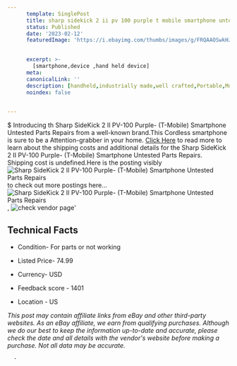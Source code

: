```yaml
---
      template: SinglePost
      title: sharp sidekick 2 ii pv 100 purple t mobile smartphone untested parts repairs
      status: Published
      date: '2023-02-12'
      featuredImage: 'https://i.ebayimg.com/thumbs/images/g/FRQAAOSwkHJjp7xP/s-l225.jpg'
       

      excerpt: >-
        [smartphone,device ,hand held device]
      meta:
      canonicalLink: ''
      description: [handheld,industrially made,well crafted,Portable,Mobile,Compact,Convenient,Lightweight,Maneuverable,Man-portable,Miniature,Carriable,Hand-held,Light,Holdable,Transportable,Mobile device,Pocket-sized,On-the-go,Wireless,Cordless,Compact size,Convenient size, smartphone,device ,hand held device]
      noindex: false
      

---
```

$
      Introducing th Sharp SideKick 2 II PV-100 Purple- (T-Mobile) Smartphone Untested Parts Repairs from a well-known brand.This Cordless smartphone is sure to be a Attention-grabber in your home. [Click Here](https://www.ebay.com/itm/155325972980?hash=item242a2641f4%3Ag%3AFRQAAOSwkHJjp7xP&mkevt=1&mkcid=1&mkrid=711-53200-19255-0&campid=%253CePNCampaignId%253E&customid=%253CreferenceId%253E&toolid=10049) to read more to learn about the shipping costs and additional details for the Sharp SideKick 2 II PV-100 Purple- (T-Mobile) Smartphone Untested Parts Repairs. Shipping cost is undefined.Here is the posting visibly ![Sharp SideKick 2 II PV-100 Purple- (T-Mobile) Smartphone Untested Parts Repairs](https://i.ebayimg.com/thumbs/images/g/FRQAAOSwkHJjp7xP/s-l225.jpg) to check out more postings here... ![Sharp SideKick 2 II PV-100 Purple- (T-Mobile) Smartphone Untested Parts Repairs](https://i.ebayimg.com/images/g/FRQAAOSwkHJjp7xP/s-l1200.jpg), ![check vendor page](https://origin-galleryplus.ebayimg.com/ws/web/155325972980_2_0_1/225x225.jpg,https://origin-galleryplus.ebayimg.com/ws/web/155325972980_3_0_1/225x225.jpg)'

      

 ## Technical Facts 



     
      

 - Condition- For parts or not working 


      

 - Listed Price- 74.99 


      

 - Currency- USD 


      

 - Feedback score - 1401 


      

 - Location - US 


      
      

 *_This post may contain affiliate links from eBay and other third-party websites. As an eBay affiliate, we earn from qualifying purchases. Although we do our best to keep the information up-to-date and accurate, please check the date and all details with the vendor's website before making a purchase. Not all data may be accurate._*




      -
